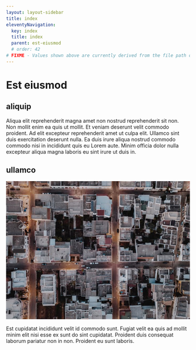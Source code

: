 ```yaml
---
layout: layout-sidebar
title: index
eleventyNavigation:
  key: index
  title: index
  parent: est-eiusmod
  # order: 42
# FIXME - Values shown above are currently derived from the file path only, except order which is also commented out because it is optional. Correct as desired and delete comment(s).
---
```


# Est eiusmod

## aliquip

Aliqua elit reprehenderit magna amet non nostrud reprehenderit sit non. Non mollit enim ea quis ut mollit. Et veniam deserunt velit commodo proident. Ad elit excepteur reprehenderit amet ut culpa elit. Ullamco sint duis exercitation deserunt nulla. Ea duis irure aliqua nostrud commodo commodo nisi in incididunt quis eu Lorem aute. Minim officia dolor nulla excepteur aliqua magna laboris eu sint irure ut duis in.

## ullamco

<img class="bordered" src="/static/images/bulksplash-i_am_simoesse-YZHXxs2jb9M.jpg" alt="bulksplash-i_am_simoesse-YZHXxs2jb9M.jpg" />

Est cupidatat incididunt velit id commodo sunt. Fugiat velit ea quis ad mollit minim elit nisi esse ex sunt do sint cupidatat. Proident duis consequat laborum pariatur non in non. Proident eu sunt laboris.